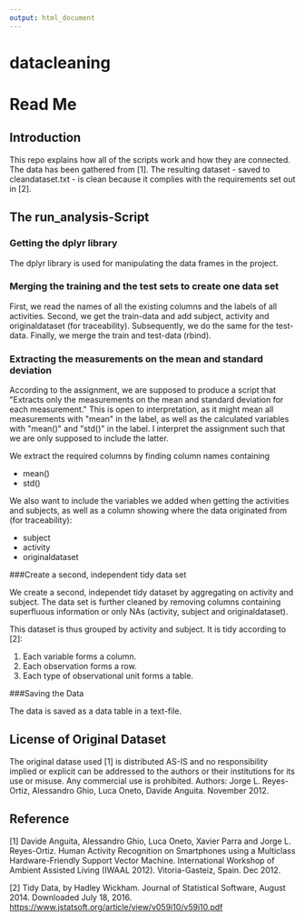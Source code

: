 ```yaml
---
output: html_document
---
```

# datacleaning

Read Me
=======

Introduction
------------
This repo explains how all of the scripts work and how they are connected. The data has been gathered from [1]. The resulting dataset - saved to cleandataset.txt - is clean because it complies with the requirements set out in [2].

The run_analysis-Script
-----------------------

### Getting the dplyr library

The dplyr library is used for manipulating the data frames in the project.

### Merging the training and the test sets to create one data set

First, we read the names of all the existing columns and the labels of all activities. Second, we get the train-data and add subject, activity and originaldataset (for traceability). Subsequently, we do the same for the test-data. Finally, we merge the train and test-data (rbind).

### Extracting the measurements on the mean and standard deviation

According to the assignment, we are supposed to produce a script that "Extracts only the measurements on the mean and standard deviation for each measurement." This is open to interpretation, as it might mean all measurements with "mean" in the label, as well as the calculated variables with "mean()" and "std()" in the label. I interpret the assignment such that we are only supposed to include the latter.

We extract the required columns by finding column names containing
* mean()
* std()

We also want to include the variables we added when getting the activities and subjects, as well as a column showing where the data originated from (for traceability):
* subject
* activity
* originaldataset

###Create a second, independent tidy data set

We create a second, independet tidy dataset by aggregating on activity and subject. The data set is further cleaned by removing columns containing superfluous information or only NAs (activity, subject and originaldataset). 

This dataset is thus grouped by activity and subject. It is tidy according to [2]:
1.  Each variable forms a column.
2.  Each observation forms a row.
3.  Each type of observational unit forms a table.

###Saving the Data

The data is saved as a data table in a text-file.

License of Original Dataset
---------------------------
The original datase used [1] is distributed AS-IS and no responsibility implied or explicit can be addressed to the authors or their institutions for its use or misuse. Any commercial use is prohibited. Authors: Jorge L. Reyes-Ortiz, Alessandro Ghio, Luca Oneto, Davide Anguita. November 2012.

Reference
---------
[1] Davide Anguita, Alessandro Ghio, Luca Oneto, Xavier Parra and Jorge L. Reyes-Ortiz. Human Activity Recognition on Smartphones using a Multiclass Hardware-Friendly Support Vector Machine. International Workshop of Ambient Assisted Living (IWAAL 2012).
Vitoria-Gasteiz, Spain. Dec 2012.

[2] Tidy Data, by Hadley Wickham. Journal of Statistical Software, August 2014. Downloaded July 18, 2016. https://www.jstatsoft.org/article/view/v059i10/v59i10.pdf